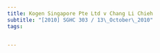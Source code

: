 ```yaml
---
title: Kogen Singapore Pte Ltd v Chang Li Chieh 
subtitle: "[2010] SGHC 303 / 13\_October\_2010"
tags:


---
```


